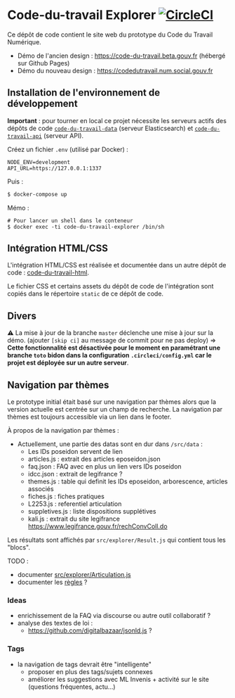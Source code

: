 # Code-du-travail Explorer [![CircleCI](https://circleci.com/gh/SocialGouv/code-du-travail-explorer.svg?style=svg)](https://circleci.com/gh/SocialGouv/code-du-travail-explorer)

Ce dépôt de code contient le site web du prototype du Code du Travail Numérique.

- Démo de l'ancien design : https://code-du-travail.beta.gouv.fr (hébergé sur Github Pages)
- Démo du nouveau design : https://codedutravail.num.social.gouv.fr

## Installation de l'environnement de développement

**Important** : pour tourner en local ce projet nécessite les serveurs actifs des dépôts de code [`code-du-travail-data`](https://github.com/SocialGouv/code-du-travail-data) (serveur Elasticsearch) et [`code-du-travail-api`](https://github.com/SocialGouv/code-du-travail-api) (serveur API).

Créez un fichier `.env` (utilisé par Docker) :

```shell
NODE_ENV=development
API_URL=https://127.0.0.1:1337
```

Puis :

```bash
$ docker-compose up
```

Mémo :

```
# Pour lancer un shell dans le conteneur
$ docker exec -ti code-du-travail-explorer /bin/sh
```

## Intégration HTML/CSS

L'intégration HTML/CSS est réalisée et documentée dans un autre dépôt de code : [code-du-travail-html](https://github.com/SocialGouv/code-du-travail-html).

Le fichier CSS et certains assets du dépôt de code de l'intégration sont copiés dans le répertoire `static` de ce dépôt de code.

## Divers

⚠ La mise à jour de la branche `master` déclenche une mise à jour sur la démo. (ajouter `[skip ci]` au message de commit pour ne pas deploy) => **Cette fonctionnalité est désactivée pour le moment en paramétrant une branche `toto` bidon dans la configuration `.circleci/config.yml` car le projet est déployée sur un autre serveur**.

## Navigation par thèmes

Le prototype initial était basé sur une navigation par thèmes alors que la version actuelle est centrée sur un champ de recherche. La navigation par thèmes est toujours accessible via un lien dans le footer.

À propos de la navigation par thèmes :

- Actuellement, une partie des datas sont en dur dans `/src/data` :
  - Les IDs poseidon servent de lien
  - articles.js : extrait des articles eposeidon.json
  - faq.json : FAQ avec en plus un lien vers IDs poseidon
  - idcc.json : extrait de legifrance ?
  - themes.js : table qui definit les IDs eposeidon, arborescence, articles associés
  - fiches.js : fiches pratiques
  - L2253.js : referentiel articulation
  - suppletives.js : liste dispositions supplétives
  - kali.js : extrait du site legifrance https://www.legifrance.gouv.fr/rechConvColl.do

Les résultats sont affichés par `src/explorer/Result.js` qui contient tous les "blocs".

TODO :

- documenter [src/explorer/Articulation.js](./src/explorer/Articulation.js)
- documenter les [règles](https://mermaidjs.github.io/mermaid-live-editor/#/edit/eyJjb2RlIjoiZ3JhcGggTFJcblxudGhlbWUtLT5Ye0wyMjUzID99XG5YLS0-MVtMMjI1My0xIDogMTMgdGhlbWVzXVxuWC0tPjJbTDIyNTMtMiA6IDQgdGhlbWVzXVxuWC0tPkF1dHJlXG5cbjEtLT5BMShNZXNzYWdlIEFydGljdWxhdGlvbiAxKVxuMi0tPkEyKE1lc3NhZ2UgQXJ0aWN1bGF0aW9uIDIpXG5BdXRyZS0tPkEzKE1lc3NhZ2UgQXJ0aWN1bGF0aW9uIDMpIiwibWVybWFpZCI6eyJ0aGVtZSI6ImRlZmF1bHQifX0) ?

### Ideas

- enrichissement de la FAQ via discourse ou autre outil collaboratif ?
- analyse des textes de loi :
  - https://github.com/digitalbazaar/jsonld.js ?

### Tags

- la navigation de tags devrait être "intelligente"
  - proposer en plus des tags/sujets connexes
  - améliorer les suggestions avec ML Invenis + activité sur le site (questions fréquentes, actu...)
